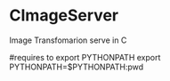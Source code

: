 # CImageServer
Image Transfomarion serve in C

#requires to export PYTHONPATH
export PYTHONPATH=$PYTHONPATH:pwd
